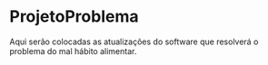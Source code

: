 # ProjetoProblema
Aqui serão colocadas as atualizações do software que resolverá o problema do mal hábito alimentar.
